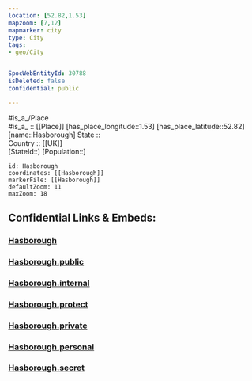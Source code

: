 ```yaml
---
location: [52.82,1.53] 
mapzoom: [7,12] 
mapmarker: city 
type: City
tags:
- geo/City


SpocWebEntityId: 30788
isDeleted: false
confidential: public

---
```

#is_a_/Place  
#is_a_ :: [[Place]] 
[has_place_longitude::1.53] 
[has_place_latitude::52.82] 
[name::Hasborough] 
State ::  
Country :: [[UK]]  
[StateId::] 
[Population::] 



```leaflet
id: Hasborough
coordinates: [[Hasborough]] 
markerFile: [[Hasborough]] 
defaultZoom: 11 
maxZoom: 18
```


## Confidential Links & Embeds: 

### [Hasborough](/_Standards/Earth/Continent/Europe/Europe~North/UK/England/Regions~England/East_of_England/Norfolk,County/cities~Norfolk/Norfolk~North/cities~NorthNorfolk/Hasborough.md) 

### [Hasborough.public](/_public/Earth/Continent/Europe/Europe~North/UK/England/Regions~England/East_of_England/Norfolk,County/cities~Norfolk/Norfolk~North/cities~NorthNorfolk/Hasborough.public.md) 

### [Hasborough.internal](/_internal/Earth/Continent/Europe/Europe~North/UK/England/Regions~England/East_of_England/Norfolk,County/cities~Norfolk/Norfolk~North/cities~NorthNorfolk/Hasborough.internal.md) 

### [Hasborough.protect](/_protect/Earth/Continent/Europe/Europe~North/UK/England/Regions~England/East_of_England/Norfolk,County/cities~Norfolk/Norfolk~North/cities~NorthNorfolk/Hasborough.protect.md) 

### [Hasborough.private](/_private/Earth/Continent/Europe/Europe~North/UK/England/Regions~England/East_of_England/Norfolk,County/cities~Norfolk/Norfolk~North/cities~NorthNorfolk/Hasborough.private.md) 

### [Hasborough.personal](/_personal/Earth/Continent/Europe/Europe~North/UK/England/Regions~England/East_of_England/Norfolk,County/cities~Norfolk/Norfolk~North/cities~NorthNorfolk/Hasborough.personal.md) 

### [Hasborough.secret](/_secret/Earth/Continent/Europe/Europe~North/UK/England/Regions~England/East_of_England/Norfolk,County/cities~Norfolk/Norfolk~North/cities~NorthNorfolk/Hasborough.secret.md)

